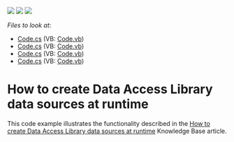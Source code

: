 <!-- default badges list -->
![](https://img.shields.io/endpoint?url=https://codecentral.devexpress.com/api/v1/VersionRange/128582849/16.1.4%2B)
[![](https://img.shields.io/badge/Open_in_DevExpress_Support_Center-FF7200?style=flat-square&logo=DevExpress&logoColor=white)](https://supportcenter.devexpress.com/ticket/details/T424210)
[![](https://img.shields.io/badge/📖_How_to_use_DevExpress_Examples-e9f6fc?style=flat-square)](https://docs.devexpress.com/GeneralInformation/403183)
<!-- default badges end -->
<!-- default file list -->
*Files to look at*:

* [Code.cs](./CS/EFDataSourceSnippets/Code.cs) (VB: [Code.vb](./VB/EFDataSourceSnippets/Code.vb))
* [Code.cs](./CS/ExcelDataSourceSnippets/Code.cs) (VB: [Code.vb](./VB/ExcelDataSourceSnippets/Code.vb))
* [Code.cs](./CS/ObjectDataSourceSnippets/Code.cs) (VB: [Code.vb](./VB/ObjectDataSourceSnippets/Code.vb))
* [Code.cs](./CS/SqlDataSourceSnippets/Code.cs) (VB: [Code.vb](./VB/SqlDataSourceSnippets/Code.vb))
<!-- default file list end -->
# How to create Data Access Library data sources at runtime


This code example illustrates the functionality described in the <a href="https://www.devexpress.com/Support/Center/p/T423404">How to create Data Access Library data sources at runtime</a> Knowledge Base article.

<br/>



